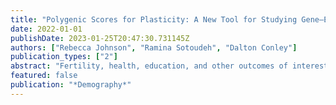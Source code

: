 ```yaml
---
title: "Polygenic Scores for Plasticity: A New Tool for Studying Gene–Environment Interplay"
date: 2022-01-01
publishDate: 2023-01-25T20:47:30.731145Z
authors: ["Rebecca Johnson", "Ramina Sotoudeh", "Dalton Conley"]
publication_types: ["2"]
abstract: "Fertility, health, education, and other outcomes of interest to demographers are the product of an individual's genetic makeup and their social environment. Yet, gene × environment (G×E) research deploys a limited toolkit on the genetic side to study the gene–environment interplay, relying on polygenic scores (PGSs) that reflect the influence of genetics on levels of an outcome. In this article, we develop a genetic summary measure better suited for G×E research: variance polygenic scores (vPGSs), which are PGSs that reflect genetic contributions to plasticity in outcomes. First, we use the UK Biobank (N ∼ 408,000 in the analytic sample) and the Health and Retirement Study (N ∼ 5,700 in the analytic sample) to compare four approaches to constructing PGSs for plasticity. The results show that widely used methods for discovering which genetic variants affect outcome variability fail to serve as distinctive new tools for G×E. Second, using the PGSs that do capture distinctive genetic contributions to plasticity, we analyze heterogeneous effects of a UK education reform on health and educational attainment. The results show the properties of a useful new tool for population scientists studying the interplay of nature and nurture and for population-based studies that are releasing PGSs to applied researchers."
featured: false
publication: "*Demography*"
---
```


